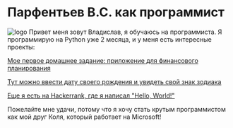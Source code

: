 # Парфентьев В.С. как программист
![logo](https://www.codingem.com/wp-content/uploads/2021/10/juanjo-jaramillo-mZnx9429i94-unsplash-1536x1024.jpg)
   Привет меня зовут Владислав, я обучаюсь на программиста.
   Я программирую на Python уже 2 месяца, и у меня есть интересные проекты:

[Мое первое домашнее задание: приложение для финансового планирования](https://replit.com/@VLADISLAVPARF/thefirsthomework#main.py)

[Тут можно ввести дату своего рождения и увидеть свой знак зодиака](https://replit.com/@VLADISLAVPARF/thesecondhomework#main.py)
   
[Еще я есть на Hackerrank, где я написал "Hello, World!"](https://www.hackerrank.com/challenges/py-hello-world/problem)

Пожелайте мне удачи, потому что я хочу стать крутым программистом как мой друг Коля, который работает на Microsoft!
